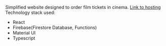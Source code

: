 Simplified website designed to order film tickets in cinema. [Link to hosting](https://c-nema-bc8c9.web.app/)
Technology stack used:
- React
- Firebase(Firestore Database, Functions)
- Material UI
- Typescript
